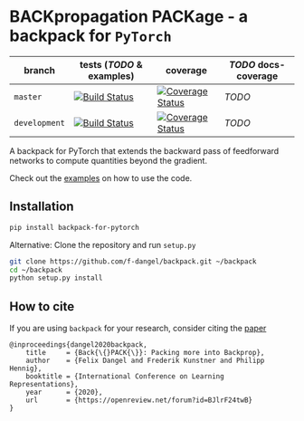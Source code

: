 # BACKpropagation PACKage - a backpack for `PyTorch`

| branch | tests (*TODO* & examples) | coverage | *TODO* docs-coverage |
|--------|---------------------------|----------|----------------------|
|`master` | [![Build Status](https://travis-ci.org/f-dangel/backpack.svg?branch=master)](https://travis-ci.org/f-dangel/backpack) | [![Coverage Status](https://coveralls.io/repos/github/f-dangel/backpack/badge.svg?branch=master)](https://coveralls.io/github/f-dangel/backpack) | *TODO* | 
| `development` | [![Build Status](https://travis-ci.org/f-dangel/backpack.svg?branch=development)](https://travis-ci.org/f-dangel/backpack) | [![Coverage Status](https://coveralls.io/repos/github/f-dangel/backpack/badge.svg?branch=development)](https://coveralls.io/github/f-dangel/backpack) | *TODO* |

A backpack for PyTorch that extends the backward pass of feedforward networks to compute quantities beyond the gradient.

Check out the [examples](https://f-dangel.github.io/backpack/) on how to use the code.

## Installation
```bash
pip install backpack-for-pytorch
```

Alternative: Clone the repository and run `setup.py`
```bash
git clone https://github.com/f-dangel/backpack.git ~/backpack
cd ~/backpack
python setup.py install
```

## How to cite
If you are using `backpack` for your research, consider citing the [paper](https://openreview.net/forum?id=BJlrF24twB) 
```
@inproceedings{dangel2020backpack,
    title     = {Back{\{}PACK{\}}: Packing more into Backprop},
    author    = {Felix Dangel and Frederik Kunstner and Philipp Hennig},
    booktitle = {International Conference on Learning Representations},
    year      = {2020},
    url       = {https://openreview.net/forum?id=BJlrF24twB}
}
```
